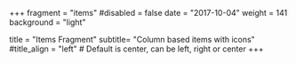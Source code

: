 +++
fragment = "items"
#disabled = false
date = "2017-10-04"
weight = 141
background = "light"

title = "Items Fragment"
subtitle= "Column based items with icons"
#title_align = "left" # Default is center, can be left, right or center
+++
